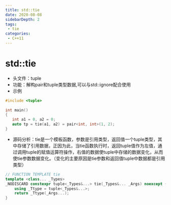 ```yaml
---
title: std::tie
date: 2020-08-08
sidebarDepth: 2
tags:
 - tie
categories:
 - C++11
---
```

# std::tie

- 头文件：tuple
- 功能：解构pair和tuple类型数据,可以与std::ignore配合使用
- 示例
```c++
#include <tuple>
 
int main()
{
   int a1 = 0, a2 = 0;
   auto tp = tie(a1, a2) = pair<int, int>(1, 2);
}
```
- 源码分析：tie是一个模板函数，参数是引用类型，返回值一个tuple类型，其中存储了引用数据，正因为此，当tie函数执行时，返回tuple值作为左值，通过调用tuple的赋值运算符操作，右值的数据使tuple中存储的数据变化，从而使tie参数数据变化。（变化的主要原因是tie参数和返回值tuple中数据都是引用类型）
```c++
// FUNCTION TEMPLATE tie
template <class... _Types>
_NODISCARD constexpr tuple<_Types&...> tie(_Types&... _Args) noexcept { // make tuple from elements
    using _Ttype = tuple<_Types&...>;
    return _Ttype(_Args...);
}
```